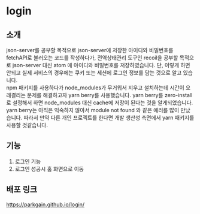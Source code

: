 # login



## 소개

json-server를 공부할 목적으로 json-server에 저장한 아이디와 비밀번호를 fetchAPI로 불러오는 코드를 작성하다가,
전역상태관리 도구인  recoil을 공부할 목적으로 json-server 대신  atom 에 아이디와 비밀번호를 저장하였습니다. 단, 이렇게 하면 안되고 실제 서비스의 경우에는 쿠키 또는 세션에 로그인 정보를 담는 것으로 알고 있습니다. 
<br/>
npm 패키지를 사용하다가 node_modules가 무거워서 지우고 설치하는데 시간이 오래결리는 문제를 해결하고자 yarn berry를 사용했습니다.
yarn berry를 zero-install로 설정해서 하면 node_modules 대신 cache에 저장이 된다는 것을 알게되었습니다.
yarn berry는 아직은 익숙하지 않아서 module not found 와 같은 에러를 많이 만났습니다. 따라서 만약 다른 개인 프로젝트를 한다면 개발 생산성 측면에서 yarn 패키지를 사용할 것같습니다.


## 기능

 1. 로그인 기능
 2. 로그인 성공시 홈 화면으로 이동

## 배포 링크 

https://parkgain.github.io/login/

